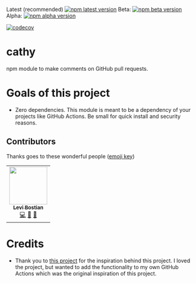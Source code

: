 [npm]: https://www.npmjs.com/package/levibostian/cathy

Latest (recommended) [![npm latest version](https://img.shields.io/npm/v/levibostian/cathy/latest.svg)][npm]
Beta: [![npm beta version](https://img.shields.io/npm/v/levibostian/cathy/beta.svg)][npm]
Alpha: [![npm alpha version](https://img.shields.io/npm/v/levibostian/cathy/alpha.svg)][npm]

[![codecov](https://codecov.io/gh/levibostian/cathy/branch/main/graph/badge.svg?token=BuKNhLezPs)](https://codecov.io/gh/levibostian/cathy)

# cathy

npm module to make comments on GitHub pull requests. 

# Goals of this project

- Zero dependencies. This module is meant to be a dependency of your projects like GitHub Actions. Be small for quick install and security reasons. 

## Contributors

Thanks goes to these wonderful people ([emoji key](https://allcontributors.org/docs/en/emoji-key))

<!-- ALL-CONTRIBUTORS-LIST:START - Do not remove or modify this section -->
<!-- prettier-ignore-start -->
<!-- markdownlint-disable -->
<table>
  <tr>
    <td align="center"><a href="https://github.com/levibostian"><img src="https://avatars1.githubusercontent.com/u/2041082?v=4" width="100px;" alt=""/><br /><sub><b>Levi Bostian</b></sub></a><br /><a href="https://github.com/levibostian/cathy/commits?author=levibostian" title="Code">💻</a> <a href="https://github.com/levibostian/cathy/commits?author=levibostian" title="Documentation">📖</a> <a href="#maintenance-levibostian" title="Maintenance">🚧</a></td>
  </tr>
</table>

<!-- markdownlint-enable -->
<!-- prettier-ignore-end -->

<!-- ALL-CONTRIBUTORS-LIST:END -->

# Credits 

* Thank you to [this project](https://github.com/marocchino/sticky-pull-request-comment) for the inspiration behind this project. I loved the project, but wanted to add the functionality to my own GitHub Actions which was the original inspiration of this project. 